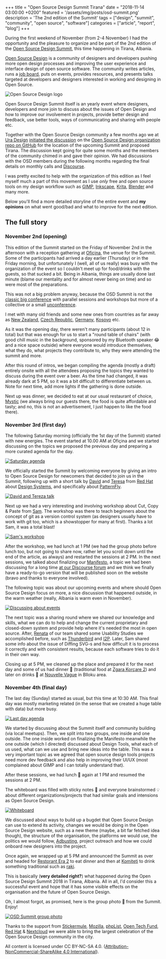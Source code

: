 +++
title = "Open Source Design Summit Tirana"
date = "2018-11-14 03:00:00 +0200"
featured = '/assets/img/posts/osd-summit.png'
description = 'The 2nd edition of the Summit'
tags = ["design", "summit", "community", "open source", "software"]
categories = ["article", "report", "blog"]
+++

During the first weekend of November (from 2-4 November) I had the opportunity and the pleasure to organize and be part of the 2nd edition of the [Open Source Design Summit](https://opensourcedesign.net/summit), this time happening in Tirana, Albania.

[Open Source Design](https://opensourcedesign.net/) is a community of designers and developers pushing more open design processes and improving the user experience and interface design of open source software. The community writes articles, runs a [job board](https://opensourcedesign.net/jobs), puts on events, provides resources, and presents talks targeted at developers and designers interested in working and designing in Open Source.

![Open Source Design logo](../assets/img/posts/osd-logo.png)

Open Source Design Summit itself is an yearly event where designers, developers and more join to discuss about the issues of Open Design and how to improve our involvement in projects, provide better design and feedback, use better tools, ways of communicating and sharing with people etc.

Together with the Open Source Design community a few months ago we at [Ura Design](https://ura.design) [initiated the discussion](https://github.com/opensourcedesign/organization/issues/103) on the [Open Source Design organization repo on GitHub](https://github.com/opensourcedesign) for the location of the upcoming Summit and proposed Tirana. The discussion kept going for quite some months and the members of the community chimed in and gave their opinion. 
We had discussions with the OSD members during the following months regarding the final details on monthly calls and [Discourse](https://discourse.opensourcedesign.net/).

I was pretty excited to help with the organization of this edition as I feel myself much a part of this movement as I use _only_
free and open source tools on my design workflow such as [GIMP](https://gimp.org), [Inkscape](https://inkscape.org), [Krita](https://krita.org), [Blender](https://blender.org) and many more.

Below you'll find a more detailed storyline of the entire event and **my opinions** on what went good/bad and what to improve for the next edition.
 
## The full story

### November 2nd (opening)

This edition of the Summit started on the Friday of November 2nd in the afternoon with a reception gathering at [Ofiçina](http://oficina.al), the venue for the Summit. Some of the participants had arrived a day earlier (Thursday) or in the Friday morning, but unfortunately I (well, all of us really) was busy with the organization of the event so I couldn't meet up for food/drinks with the guests, so that sucked a bit. Being in Albania, things are usually done last minute (blame our mentality and for almost never being on time) and so were most of the preparations. 

This was not a big problem anyway, because the OSD Summit is not the [classic big conference](https://en.wikipedia.org/wiki/Conference) with parallel sessions and workshops but more of a collective or a small [unconference](https://en.wikipedia.org/wiki/Unconference).

I met with many old friends and some new ones from countries as far away as [New Zealand](https://en.wikipedia.org/wiki/New_Zealand), [Czech Republic](https://en.wikipedia.org/wiki/Czech_Republic), [Germany](https://en.wikipedia.org/wiki/Germany), [Kosovo](https://en.wikipedia.org/wiki/Kosovo) etc.
 
As it was the opening day, there weren't many participants (about 12 in total) but that was enough for us to start a "round table of chairs" (with good chill music in the background, sponsored by my Bluetooth speaker 😂 and a nice space outside) where everyone would introduce themselves, what they do, what projects they contribute to, why they were attending the summit and more.

After this round of intros, we began compiling the agenda (mostly a draft) entirely onsite with all the attendees proposing the topics they wanted to discuss during the event over a beer. As the time had changed, it was already dark at 5 PM, so it was a bit difficult to differentiate between us. Note for next time, add more lights if the gathering is done outside.

Next up was dinner, we decided to eat at our usual restaurant of choice, [Mystic](https://osm.org/go/xexSLz5wT?m=) (we always bring our guests there, the food is quite affordable and tasty; and no, this is not an advertisement, I just happen to like the food there).

### November 3rd (first day)

The following Saturday morning (officially the 1st day of the Summit) started with new energies. The event started at 10.00 AM at Ofiçina and we started discussing on the topics we proposed the previous day and preparing a more curated agenda for the day.

[![Saturday agenda](../assets/img/posts/osd-agenda-sat.jpg)](../assets/img/posts/osd-agenda-sat-full.jpg)

We officially started the Summit by welcoming everyone by giving an intro to Open Source Design for newcomers that decided to join us in the Summit, following up with a short talk by [David](https://twitter.com/halaszdavid) and [Teresa](https://twitter.com/terezanovotna_) from [Red Hat](https://redhat.com) about [Design Systems](https://en.wikipedia.org/wiki/Systems_design), and specifically about [PatternFly](https://www.patternfly.org/). 

[![David and Tereza talk](../assets/img/posts/osd-david-tereza.jpg)](https://upload.wikimedia.org/wikipedia/commons/0/0a/Open_Source_Design_Summit_2018_-_79.jpg)

Next up we had a very interesting and involving workshop about Cut, Copy & Paste from [Sam](https://cameralibre.cc). The workshop was there to teach beginners about the concept of git as a version control system (as designers usually have to work with git too, which is a showstopper for many at first). Thanks a lot Sam, it was a total blast!

[![Sam's workshop](../assets/img/posts/osd-sam-workshop.jpg)](../assets/img/posts/osd-sam-workshop-full.jpg)

After the workshop, we had lunch at 1 PM (we had the group photo before lunch too, but not going to share now, rather let you scroll down until the end of the article, as always) and restarted the sessions at 2 PM. In the next sessions, we talked about finalizing our [Manifesto](https://en.wikipedia.org/wiki/Manifesto), a topic we had been discussing for a long time [at our Discourse forum](https://discourse.opensourcedesign.net/t/open-source-design-manifesto/630) and we think we finally have a ready-to-go version that will be published soon on the website (bravo and thanks to everyone involved).

The following topic was about our upcoming events and where should Open Source Design focus on more, a nice discussion that happened outside, in the warm weather (really, Albania is warm even in November).

[![Discussing about events](../assets/img/posts/osd-events.jpg)](../assets/img/posts/osd-events-full.jpg)

The next topic was a sharing round where we shared our knowledge and skills, what we can do to help and change the current proprietary and closed-down system and provide help where it's needed the most in open source. After, [Renata](https://twitter.com/RenataGegaj) of our team shared some Usability Studies we accomplished before, such as [Thunderbird](https://ura.design/projects/thunderbird) and [I2P](https://ura.design/projects/i2p). Later, Sam shared some info about the issue of Diffing SVG-s and how difficult it is to process it correctly and with consistent results, because each software tries to do it in their own way.

Closing up at 5 PM, we cleaned up the place and prepared it for the next day and some of us had dinner 🍗 (traditional food at [Zgara Korçare 2](https://osm.org/go/xexSLiaQT?m=)) and later on drinks 🍹 at [Nouvelle Vague](https://osm.org/go/xexSOkmwR?m=) in Blloku area.

### November 4th (final day)

The last day (Sunday) started as usual, but this time at 10:30 AM. This final day was mostly marketing related (in the sense that we created a huge table with data) but more busy.

[![Last day agenda](../assets/img/posts/osd-agenda-sun.jpg)](../assets/img/posts/osd-agenda-sun-full.jpg)

We started by discussing about the Summit itself and community building (via local meetups). Then, we split into two groups, one inside and one outside. The one inside worked on finalizing the Manifesto meanwhile the one outside (which I directed) discussed about Design Tools, what each of us used, what can we use and bring new ideas into the table. This was a very important topic as we agreed that open source design tools projects need more dev feedback and also help in improving their UI/UX (most complained about GIMP and I can totally understand that).

After these sessions, we had lunch 🥗 again at 1 PM and resumed the sessions at 2 PM.

The whiteboard was filled with sticky notes 📌 and everyone brainstormed 💡 about different organizations/projects that had similar goals and intensions as Open Source Design.

[![Whiteboard](../assets/img/posts/osd-whiteboard-sun.jpg)](../assets/img/posts/osd-whiteboard-sun-full.jpg)

We discussed about ways to build up a bugdet that Open Source Design can use to extend its activity, changes we would be doing in the Open Source Design website, such as a new theme (maybe, a bit far fetched idea though), the structure of the organisation, the platforms we would use, the politics we would follow, [Adbusting](https://www.wordaz.com/adbusting.html), project outreach and how we could onboard new designers into the project.

Once again, we wrapped up at 5 PM and announced the Summit as over and headed for [Restorant Era 2](https://osm.org/go/xexSkKB1Z?m=) to eat dinner and then at [Komiteti](https://osm.org/go/xexSkZbbG?m=) to drink something traditional such as [raki](https://en.wikipedia.org/wiki/Rak%C4%B1).

This is basically (**very detailed right?**) what happened during the Open Source Design Summit 2018 in Tirana, Albania. All in all, I'd consider this a successful event and hope that it has some visible effects on the organisation and the future of Open Source Design.

Oh, I almost forgot, as promised, here is the group photo 📸 from the Summit. Enjoy!

[![OSD Summit group photo](../assets/img/posts/osd-group-photo.jpg)](https://upload.wikimedia.org/wikipedia/commons/5/54/Open_Source_Design_Summit_2018_-_95.jpg)
 
Thanks to the support from [Stickermule](https://stickermule.com), [Mozilla](https://mozilla.org), [phpList](https://phplist.com), [Open Tech Fund](https://opentech.fund), [Red Hat](https://redhat.com) & [Nextcloud](https://nextcloud.com) we were able to bring the largest celebration of the Open Source Design community in the city.

All content is licensed under CC BY-NC-SA 4.0. ([Attribution-NonCommercial-ShareAlike 4.0 International](https://creativecommons.org/licenses/by-nc-sa/4.0/)).
